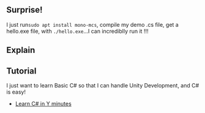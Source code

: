 ## Surprise!
I just run```sudo apt install mono-mcs```, compile my demo .cs file, get a hello.exe file, with ```./hello.exe```...I can incrediblly run it !!!

## Explain

## Tutorial
I just want to learn Basic C# so that I can handle Unity Development, and C# is easy!
- [Learn C# in Y minutes](https://learnxinyminutes.com/docs/csharp/)

